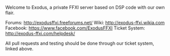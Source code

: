 
Welcome to Exodus, a private FFXI server based on DSP code with our own flair.

Forums: http://exodusffxi.freeforums.net/
Wiki: http://exodus-ffxi.wikia.com
Facebook: https://www.facebook.com/ExodusFFXI
Ticket System: http://exodus-ffxi.com/helpdesk/

All pull requests and testing should be done through our ticket system, linked above.
